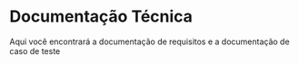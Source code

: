 # Documentação Técnica

Aqui você encontrará a documentação de requisitos e a documentação de caso de teste
